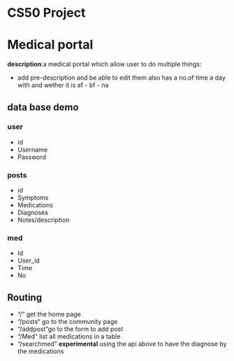 # CS50 Project

# Medical portal

**description**:a medical portal which allow user to do multiple things:

- add pre-description and be able to edit them also has a no.of time a day with and wether it is af - bf - na

## data base demo

### user

- id
- Username
- Password

### posts

- id
- Symptoms
- Medications
- Diagnoses
- Notes/description

### med

- Id
- User_id
- Time
- No

## Routing

- “/” get the home page
- “/posts“ go to the community page
- “/addpost”go to the form to add post
- “/Med“  list all medications in a table
- “/searchmed”  **experimental**  using the api above to have the diagnose by the medications
